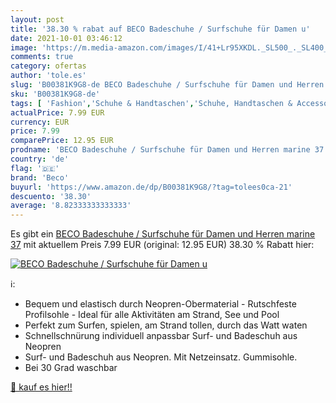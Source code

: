 ```yaml
---
layout: post
title: '38.30 % rabat auf BECO Badeschuhe / Surfschuhe für Damen u'
date: 2021-10-01 03:46:12
image: 'https://m.media-amazon.com/images/I/41+Lr95XKDL._SL500_._SL400_.jpg'
comments: true
category: ofertas
author: 'tole.es'
slug: 'B00381K9G8-de BECO Badeschuhe / Surfschuhe für Damen und Herren marine 37'
sku: 'B00381K9G8-de'
tags: [ 'Fashion','Schuhe & Handtaschen','Schuhe, Handtaschen & Accessoires','Sport','Sport & Freizeit','Sportausrüstung & -bekleidung','Surfen','Surfschuhe','Wassersport','beco', ]
actualPrice: 7.99 EUR
currency: EUR
price: 7.99
comparePrice: 12.95 EUR
prodname: 'BECO Badeschuhe / Surfschuhe für Damen und Herren marine 37'
country: 'de'
flag: '🇩🇪'
brand: 'Beco'
buyurl: 'https://www.amazon.de/dp/B00381K9G8/?tag=tolees0ca-21'
descuento: '38.30'
average: '8.82333333333333'
---
```


Es gibt ein [BECO Badeschuhe / Surfschuhe für Damen und Herren marine 37](https://www.amazon.de/dp/B00381K9G8/?tag=tolees0ca-21) mit aktuellem Preis 7.99 EUR (original: 12.95 EUR) 38.30 % Rabatt hier:

[![BECO Badeschuhe / Surfschuhe für Damen u](https://m.media-amazon.com/images/I/41+Lr95XKDL._SL500_._SL400_.jpg)](https://www.amazon.de/dp/B00381K9G8/?tag=tolees0ca-21)

ℹ️:

- Bequem und elastisch durch Neopren-Obermaterial - Rutschfeste Profilsohle - Ideal für alle Aktivitäten am Strand, See und Pool
- Perfekt zum Surfen, spielen, am Strand tollen, durch das Watt waten
- Schnellschnürung individuell anpassbar Surf- und Badeschuh aus Neopren
- Surf- und Badeschuh aus Neopren. Mit Netzeinsatz. Gummisohle.
- Bei 30 Grad waschbar

[🛒 kauf es hier!!](https://www.amazon.de/dp/B00381K9G8/?tag=tolees0ca-21)
